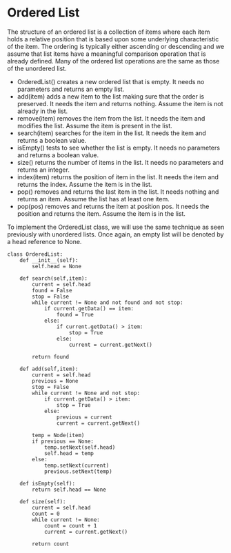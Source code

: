 # Ordered List
The structure of an ordered list is a collection of items where each item holds a relative
position that is based upon some underlying characteristic of the item. The ordering is
typically either ascending or descending and we assume that list items have a meaningful
comparison operation that is already defined. Many of the ordered list operations are the same
as those of the unordered list.

- OrderedList() creates a new ordered list that is empty. It needs no parameters and returns
an empty list.
- add(item) adds a new item to the list making sure that the order is preserved. It needs the
item and returns nothing. Assume the item is not already in the list.
- remove(item) removes the item from the list. It needs the item and modifies the list.
Assume the item is present in the list.
- search(item) searches for the item in the list. It needs the item and returns a boolean
value.
- isEmpty() tests to see whether the list is empty. It needs no parameters and returns a
boolean value.
- size() returns the number of items in the list. It needs no parameters and returns an
integer.
- index(item) returns the position of item in the list. It needs the item and returns the
index. Assume the item is in the list.
- pop() removes and returns the last item in the list. It needs nothing and returns an item.
Assume the list has at least one item.
- pop(pos) removes and returns the item at position pos. It needs the position and returns
the item. Assume the item is in the list.

To implement the OrderedList class, we will use the same technique as seen previously with
unordered lists. Once again, an empty list will be denoted by a head reference to None.

```
class OrderedList:
    def __init__(self):
        self.head = None

    def search(self,item):
        current = self.head
        found = False
        stop = False
        while current != None and not found and not stop:
            if current.getData() == item:
                found = True
            else:
                if current.getData() > item:
                    stop = True
                else:
                    current = current.getNext()

        return found

    def add(self,item):
        current = self.head
        previous = None
        stop = False
        while current != None and not stop:
            if current.getData() > item:
                stop = True
            else:
                previous = current
                current = current.getNext()

        temp = Node(item)
        if previous == None:
            temp.setNext(self.head)
            self.head = temp
        else:
            temp.setNext(current)
            previous.setNext(temp)

    def isEmpty(self):
        return self.head == None

    def size(self):
        current = self.head
        count = 0
        while current != None:
            count = count + 1
            current = current.getNext()

        return count
```
